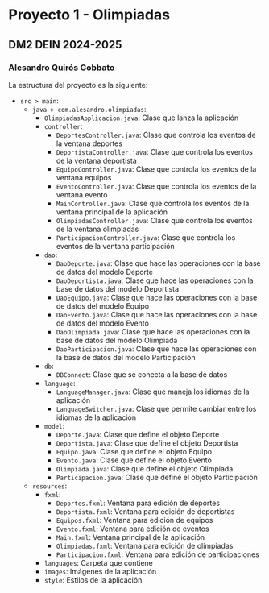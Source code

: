 # Proyecto 1 - Olimpiadas
## DM2 DEIN 2024-2025
### Alesandro Quirós Gobbato

La estructura del proyecto es la siguiente:
- `src > main`:
  - `java > com.alesandro.olimpiadas`:
    - `OlimpiadasApplicacion.java`: Clase que lanza la aplicación
    - `controller`:
      - `DeportesController.java`: Clase que controla los eventos de la ventana deportes
      - `DeportistaController.java`: Clase que controla los eventos de la ventana deportista
      - `EquipoController.java`: Clase que controla los eventos de la ventana equipos
      - `EventoController.java`: Clase que controla los eventos de la ventana evento
      - `MainController.java`: Clase que controla los eventos de la ventana principal de la aplicación
      - `OlimpiadasController.java`: Clase que controla los eventos de la ventana olimpiadas
      - `ParticipacionController.java`: Clase que controla los eventos de la ventana participación
    - `dao`:
      - `DaoDeporte.java`: Clase que hace las operaciones con la base de datos del modelo Deporte
      - `DaoDeportista.java`: Clase que hace las operaciones con la base de datos del modelo Deportista
      - `DaoEquipo.java`: Clase que hace las operaciones con la base de datos del modelo Equipo
      - `DaoEvento.java`: Clase que hace las operaciones con la base de datos del modelo Evento
      - `DaoOlimpiada.java`: Clase que hace las operaciones con la base de datos del modelo Olimpiada
      - `DaoParticipacion.java`: Clase que hace las operaciones con la base de datos del modelo Participación
    - `db`:
      - `DBConnect`: Clase que se conecta a la base de datos
    - `language`:
      - `LanguageManager.java`: Clase que maneja los idiomas de la aplicación
      - `LanguageSwitcher.java`: Clase que permite cambiar entre los idiomas de la aplicación
    - `model`:
      - `Deporte.java`: Clase que define el objeto Deporte
      - `Deportista.java`: Clase que define el objeto Deportista
      - `Equipo.java`: Clase que define el objeto Equipo
      - `Evento.java`: Clase que define el objeto Evento
      - `Olimpiada.java`: Clase que define el objeto Olimpiada
      - `Participacion.java`: Clase que define el objeto Participación
  - `resources`:
    - `fxml`:
      - `Deportes.fxml`: Ventana para edición de deportes
      - `Deportista.fxml`: Ventana para edición de deportistas
      - `Equipos.fxml`: Ventana para edición de equipos
      - `Evento.fxml`: Ventana para edición de eventos
      - `Main.fxml`: Ventana principal de la aplicación
      - `Olimpiadas.fxml`: Ventana para edición de olimpiadas
      - `Participacion.fxml`: Ventana para edición de participaciones
    - `languages`: Carpeta que contiene 
    - `images`: Imágenes de la aplicación
    - `style`: Estilos de la aplicación